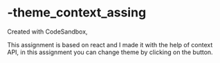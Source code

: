 # -theme_context_assing
Created with CodeSandbox, 

This assignment is based on react and I made it with the help of context API, in this assignment you can change theme by clicking on the button.
